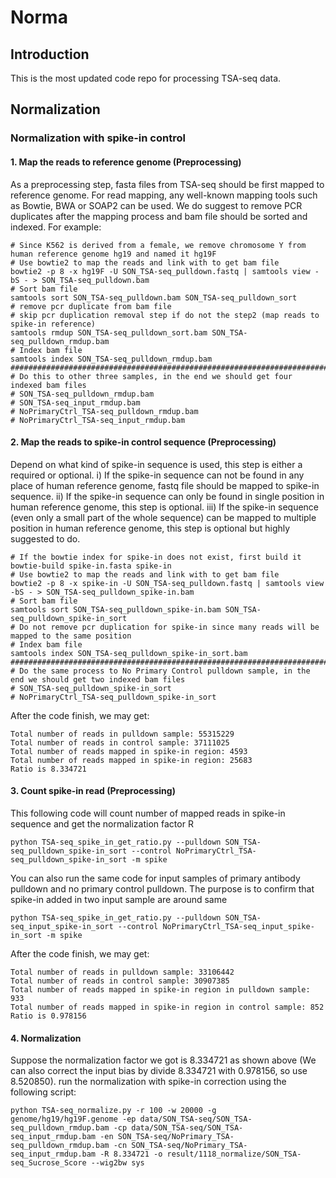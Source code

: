 # Norma

## Introduction

This is the most updated code repo for processing TSA-seq data.

## Normalization

### Normalization with spike-in control

#### 1. Map the reads to reference genome (Preprocessing)

As a preprocessing step, fasta files from TSA-seq should be first mapped to reference genome. For read mapping, any well-known mapping tools such as Bowtie, BWA or SOAP2 can be used. We do suggest to remove PCR duplicates after the mapping process and bam file should be sorted and indexed. For example:
```shell
# Since K562 is derived from a female, we remove chromosome Y from human reference genome hg19 and named it hg19F
# Use bowtie2 to map the reads and link with to get bam file
bowtie2 -p 8 -x hg19F -U SON_TSA-seq_pulldown.fastq | samtools view -bS - > SON_TSA-seq_pulldown.bam
# Sort bam file
samtools sort SON_TSA-seq_pulldown.bam SON_TSA-seq_pulldown_sort
# remove pcr duplicate from bam file
# skip pcr duplication removal step if do not the step2 (map reads to spike-in reference)
samtools rmdup SON_TSA-seq_pulldown_sort.bam SON_TSA-seq_pulldown_rmdup.bam
# Index bam file
samtools index SON_TSA-seq_pulldown_rmdup.bam
#################################################################################
# Do this to other three samples, in the end we should get four indexed bam files
# SON_TSA-seq_pulldown_rmdup.bam
# SON_TSA-seq_input_rmdup.bam
# NoPrimaryCtrl_TSA-seq_pulldown_rmdup.bam
# NoPrimaryCtrl_TSA-seq_input_rmdup.bam
```
#### 2. Map the reads to spike-in control sequence (Preprocessing)
Depend on what kind of spike-in sequence is used, this step is either a required or optional. i) If the spike-in sequence can not be found in any place of human reference genome, fastq file should be mapped to spike-in sequence. ii) If the spike-in sequence can only be found in single position in human reference genome, this step is optional. iii) If the spike-in sequence (even only a small part of the whole sequence) can be mapped to multiple position in human reference genome, this step is optional but highly suggested to do.
```shell
# If the bowtie index for spike-in does not exist, first build it
bowtie-build spike-in.fasta spike-in
# Use bowtie2 to map the reads and link with to get bam file
bowtie2 -p 8 -x spike-in -U SON_TSA-seq_pulldown.fastq | samtools view -bS - > SON_TSA-seq_pulldown_spike-in.bam
# Sort bam file
samtools sort SON_TSA-seq_pulldown_spike-in.bam SON_TSA-seq_pulldown_spike-in_sort
# Do not remove pcr duplication for spike-in since many reads will be mapped to the same position
# Index bam file
samtools index SON_TSA-seq_pulldown_spike-in_sort.bam
###########################################################################################################
# Do the same process to No Primary Control pulldown sample, in the end we should get two indexed bam files
# SON_TSA-seq_pulldown_spike-in_sort
# NoPrimaryCtrl_TSA-seq_pulldown_spike-in_sort

```
After the code finish, we may get:
```shell
Total number of reads in pulldown sample: 55315229
Total number of reads in control sample: 37111025
Total number of reads mapped in spike-in region: 4593
Total number of reads mapped in spike-in region: 25683
Ratio is 8.334721
```

#### 3. Count spike-in read (Preprocessing)
This following code will count number of mapped reads in spike-in sequence and get the normalization factor R
```shell
python TSA-seq_spike_in_get_ratio.py --pulldown SON_TSA-seq_pulldown_spike-in_sort --control NoPrimaryCtrl_TSA-seq_pulldown_spike-in_sort -m spike 
```
You can also run the same code for input samples of primary antibody pulldown and no primary control pulldown. The purpose is to confirm that spike-in added in two input sample are around same
```shell
python TSA-seq_spike_in_get_ratio.py --pulldown SON_TSA-seq_input_spike-in_sort --control NoPrimaryCtrl_TSA-seq_input_spike-in_sort -m spike 
```
After the code finish, we may get:
```shell
Total number of reads in pulldown sample: 33106442
Total number of reads in control sample: 30907385
Total number of reads mapped in spike-in region in pulldown sample: 933
Total number of reads mapped in spike-in region in control sample: 852
Ratio is 0.978156
```

#### 4. Normalization
Suppose the normalization factor we got is 8.334721 as shown above (We can also correct the input bias by divide 8.334721 with 0.978156, so use 8.520850). run the normalization with spike-in correction using the following script:
```shell
python TSA-seq_normalize.py -r 100 -w 20000 -g genome/hg19/hg19F.genome -ep data/SON_TSA-seq/SON_TSA-seq_pulldown_rmdup.bam -cp data/SON_TSA-seq/SON_TSA-seq_input_rmdup.bam -en SON_TSA-seq/NoPrimary_TSA-seq_pulldown_rmdup.bam -cn SON_TSA-seq/NoPrimary_TSA-seq_input_rmdup.bam -R 8.334721 -o result/1118_normalize/SON_TSA-seq_Sucrose_Score --wig2bw sys
```

